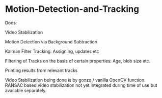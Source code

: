 # Motion-Detection-and-Tracking

Does:

Video Stabilization

Motion Detection via Background Subtraction

Kalman Filter Tracking: Assigning, updates etc

Filtering of Tracks on the basis of certain properties: Age, blob size etc.

Printing results from relevant tracks

Video Stabilization being done is by gonzo / vanilla OpenCV function. RANSAC based video stabilization not yet integrated during time of use but available separately.
